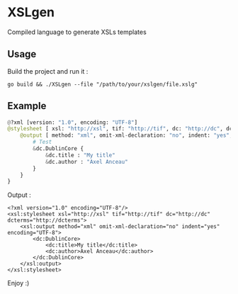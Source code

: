 XSLgen
======

Compiled language to generate XSLs templates

Usage
------

Build the project and run it :

```
go build && ./XSLgen --file "/path/to/your/xslgen/file.xslg"
```

Example
------

``` python
@?xml [version: "1.0", encoding: "UTF-8"]
@stylesheet [ xsl: "http://xsl", tif: "http://tif", dc: "http://dc", dcterms: "http://dcterms" ] {
	@output [ method: "xml", omit-xml-declaration: "no", indent: "yes", encoding: "UTF-8" ] {
		# Test
		&dc.DublinCore {
			&dc.title : "My title"
			&dc.author : "Axel Anceau"
		}
	}
}
```

Output :
```
<?xml version="1.0" encoding="UTF-8"/>
<xsl:stylesheet xsl="http://xsl" tif="http://tif" dc="http://dc" dcterms="http://dcterms">
	<xsl:output method="xml" omit-xml-declaration="no" indent="yes" encoding="UTF-8">
		<dc:DublinCore>
			<dc:title>My title</dc:title>
			<dc:author>Axel Anceau</dc:author>
		</dc:DublinCore>
	</xsl:output>
</xsl:stylesheet>
```

Enjoy :)
